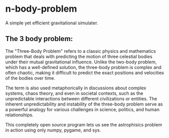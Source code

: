 # n-body-problem
A simple yet efficient gravitational simulater.

## The 3 body problem:
The "Three-Body Problem" refers to a classic physics and mathematics problem that deals with predicting the motion of three celestial bodies under their mutual gravitational influence. Unlike the two-body problem, which has a well-defined solution, the three-body problem is complex and often chaotic, making it difficult to predict the exact positions and velocities of the bodies over time.

The term is also used metaphorically in discussions about complex systems, chaos theory, and even in societal contexts, such as the unpredictable interactions between different civilizations or entities. The inherent unpredictability and instability of the three-body problem serve as a powerful analogy for various challenges in science, politics, and human relationships.

This completely open source program lets us see the astrophisics problem in action using only numpy, pygame, and sys.
